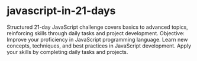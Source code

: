 # javascript-in-21-days
Structured 21-day JavaScript challenge covers basics to advanced topics, reinforcing skills through daily tasks and project development.  Objective: Improve your proficiency in JavaScript programming language. Learn new concepts, techniques, and best practices in JavaScript development. Apply your skills by completing daily tasks and projects.
